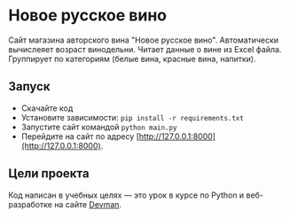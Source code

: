 # Новое русское вино

Сайт магазина авторского вина "Новое русское вино". Автоматически вычислеяет возраст винодельни. Читает данные о вине из Excel файла. Группирует по категориям (белые вина, красные вина, напитки).

## Запуск

- Скачайте код
- Установите зависимости: `pip install -r requirements.txt`
- Запустите сайт командой `python main.py`
- Перейдите на сайт по адресу [http://127.0.0.1:8000](http://127.0.0.1:8000).

## Цели проекта

Код написан в учебных целях — это урок в курсе по Python и веб-разработке на сайте [Devman](https://dvmn.org).